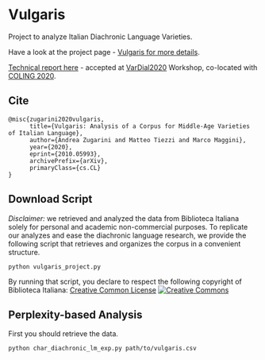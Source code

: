 # Vulgaris
Project to analyze Italian Diachronic Language Varieties.

Have a look at the project page - [Vulgaris for more details](https://sailab.diism.unisi.it/vulgaris/).

[Technical report here](https://arxiv.org/pdf/2010.05993.pdf) - accepted at [VarDial2020](https://sites.google.com/view/vardial2020/home) Workshop, co-located with [COLING 2020](https://coling2020.org/).

## Cite

```
@misc{zugarini2020vulgaris,
      title={Vulgaris: Analysis of a Corpus for Middle-Age Varieties of Italian Language},
      author={Andrea Zugarini and Matteo Tiezzi and Marco Maggini},
      year={2020},
      eprint={2010.05993},
      archivePrefix={arXiv},
      primaryClass={cs.CL}
}
```

## Download Script
*Disclaimer:* we retrieved and analyzed the data from Biblioteca Italiana solely for personal and academic non-commercial purposes.
To replicate our analyzes and ease the diachronic language research,
we provide the following script that retrieves and organizes the corpus in a convenient structure.

```
python vulgaris_project.py
```

By running that script, you declare to respect the following copyright of Biblioteca Italiana:
[Creative Common License](http://creativecommons.org/licenses/by-nc-nd/2.0/it/)
[![Creative Commons](https://i.creativecommons.org/l/by-nc-nd/2.0/it/88x31.png)](http://creativecommons.org/licenses/by-nc-nd/2.0/it/)

## Perplexity-based Analysis
First you should retrieve the data.

```
python char_diachronic_lm_exp.py path/to/vulgaris.csv
```